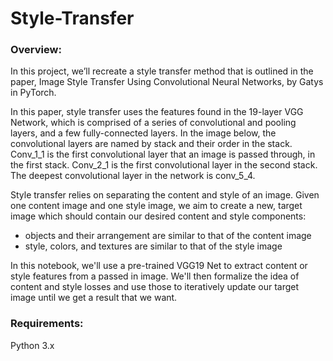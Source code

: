 # Style-Transfer

### Overview:
In this project, we’ll recreate a style transfer method that is outlined in the paper, Image Style Transfer Using Convolutional Neural Networks, by Gatys in PyTorch.

In this paper, style transfer uses the features found in the 19-layer VGG Network, which is comprised of a series of convolutional and pooling layers, and a few fully-connected layers. In the image below, the convolutional layers are named by stack and their order in the stack. Conv_1_1 is the first convolutional layer that an image is passed through, in the first stack. Conv_2_1 is the first convolutional layer in the second stack. The deepest convolutional layer in the network is conv_5_4.

Style transfer relies on separating the content and style of an image. Given one content image and one style image, we aim to create a new, target image which should contain our desired content and style components:

- objects and their arrangement are similar to that of the content image
- style, colors, and textures are similar to that of the style image

In this notebook, we'll use a pre-trained VGG19 Net to extract content or style features from a passed in image. We'll then formalize the idea of content and style losses and use those to iteratively update our target image until we get a result that we want.

### Requirements:
Python 3.x

